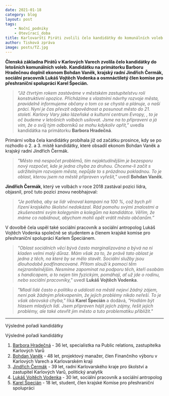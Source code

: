 ```yaml
---
date: 2021-01-18
category: blog
layout: post
tags:
    - Noční_podniky
    - Otevírací_doba
title: Karlovarští Piráti zvolili čelo kandidátky do komunálních voleb
author: Tisková zpráva
image: posts/TZ.jpg
---
```


**Členská základna Pirátů v Karlových Varech zvolila čelo kandidátky do letošních komunálních voleb. Kandidátku na primátorku Barboru Hradečnou doplnil ekonom Bohdan Vaněk, krajský radní Jindřich Čermák, sociální pracovník Lukáš Vojtěch Vodenka a osmnáctiletý člen komise pro přeshraniční spolupráci Karel Špecián.**

  

>*“Již čtvrtým rokem zastáváme v městském zastupitelstvu roli konstruktivní opozice. Přicházíme s vlastními návrhy rozvoje města, pravidelně informujeme občany o tom co se chystá a plánuje, o naší práci. Nyní je čas převzít odpovědnost a posunout město do 21. století. Karlovy Vary jako lázeňské a kulturní centrum Evropy, , to je oč budeme v letošních volbách usilovat. Jsme na to připraveni a já vím, že o svůj tým odborníků se mohu kdykoliv opřít,”* 
uvedla kandidátka na primátorku **Barbora Hradečná**.

  

Primární volba čela kandidátky probíhala již od začátku prosince, kdy se po rozhodlo o 2. a 3. místě kandidátky, které obsadil ekonom Bohdan Vaněk a krajský radní Jindřich Čermák.

  

>*"Město má nespočet problémů, tím nejaktuálnějším je bezesporu nový rozpočet, kde je jedna chyba za druhou. Chceme-li začít s udržitelným rozvojem města, nepůjde to s prázdnou pokladnou. To je oblast, kterou jsem na městě připraven vyřešit,"* 
uvedl **Bohdan Vaněk**.

  

**Jindřich Čermák**, který ve volbách v roce 2018 zastával pozici lídra, objasnil, proč tuto pozici znovu neobhajoval: 
>*“Je potřeba, aby se lídr věnoval kampani na 100 %, což bych při řízení krajského školství nedokázal. Rád pomohu svými znalostmi a zkušenostmi svým kolegyním a kolegům na kandidátce. Věřím, že máme co nabídnout, abychom mohli opět vrátit město občanům.”*

  

V dovolbě čela uspěl také sociální pracovník a sociální antropolog Lukáš Vojtěch Vodenka společně se studentem a členem krajské komise pro přeshraniční spolupráci Karlem Špeciánem.

  

>*"Oblast sociálních věcí bývá často marginalizována a bývá na ni kladen velmi malý důraz. Mám však za to, že právě tato oblast je jedna z těch, na které by se mělo stavět. Sociální služby jsou dlouhodobě podfinancované. Přitom slouží k pomoci těm nejzranitelnějším. Nesmíme zapomínat na podporu těch, kteří osobám s handicapem, a to nejen tím fyzickým, pomáhají, ať už jde o rodinu, nebo sociální pracovníky,"* 
uvedl **Lukáš Vojtěch Vodenka**.

  

>*"Mladí lidé často o politiku a události na městě nejeví žádný zájem, není pak žádným překvapením, že jejich problémy nikdo neřeší. To je však obrovská chyba,"* říká **Karel Špecián** a dodává, *"Hodlám být hlasem mladých lidí. Jsem připraven hájit jejich zájmy, řešit jejich problémy, ale také otevřít jim město a tuto problematiku přiblížit."*

  
  
  ---

Výsledné pořadí kandidátky

Výsledné pořadí kandidátky

1.  [Barbora Hradečná](https://karlovarsky.pirati.cz/lide/barbora-hradecna/) - 36 let, specialistka na Public relations, zastupitelka Karlových Varů    
2.  [Bohdan Vaněk](https://karlovarsky.pirati.cz/lide/bohdan-vanek/) - 48 let, projektový manažer, člen Finančního výboru v Karlových Varech a Karlovarském kraji    
3.  [Jindřich Čermák](https://karlovarsky.pirati.cz/lide/jindrich-cermak/) - 39 let, radní Karlovarského kraje pro školství a zastupitel Karlových Varů, politický analytik
4.  [Lukáš Vojtěch Vodenka](https://lide.pirati.cz/profil/3135/) - 30 let, sociální pracovník a sociální antropolog
5.  [Karel Špecián](https://karlovarsky.pirati.cz/lide/karel-specian/) - 18 let, student, člen krajské Komise pro přeshraniční spolupráci
